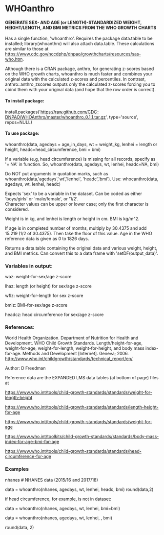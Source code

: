 # WHOanthro

#### GENERATE SEX- AND AGE (or LENGTH)-STANDARDIZED WEIGHT, HEIGHT/LENGTH, AND BMI METRICS FROM THE WHO GROWTH CHARTS

Has a single function, 'whoanthro'.  Requires the package data.table to be installed; library(whoanthro) will also attach data.table.  These calculations are similar to those at https://www.cdc.gov/nccdphp/dnpao/growthcharts/resources/sas-who.htm.  

Although there is a CRAN package, anthro, for generating z-scores based on the WHO growth charts, whoanthro is much faster and combines your original data with the calculated z-scores and percentiles.  In contrast, anthro::anthro_zscores outputs only the calculated z-scores forcing you to cbind them with your original data (and hope that the row order is correct).

#### To install package:

install.packages('https://raw.github.com/CDC-DNPAO/WHOAnthro/master/whoanthro_0.1.1.tar.gz', type='source', repos=NULL)

#### To use package:

whoanthro(data, agedays = age_in_days, wt = weight_kg, lenhei = length or height, headc=head_circumference, bmi = bmi)

If a variable (e.g, head circumference) is missing for all records, specify as '= NA' in function.
So, whoanthro(data, agedays, wt, lenhei, headc=NA, bmi)

Do NOT put arguments in quotation marks, such as whoanthro(data,'agedays','wt','lenhei', 'headc','bmi').  Use: whocanthro(data, agedays, wt, lenhei, headc)

Expects 'sex' to be a variable in the dataset. Can be coded as either 'boys/girls' or 'male/female', or '1/2'.  
Character values can be upper or lower case; only the first character is considered.

Weight is in kg, and lenhei is length or height in cm.  BMI is kg/m^2.  

If age is in completed number of months, multiply by 30.4375 and add 15.219 (1/2 of 30.4375).  Then take the floor of this value. Age in the WHO reference data is given as 0 to 1826 days.

Returns a data.table containing the original data and various weight, height, and BMI metrics.  Can convert this to a data frame with 'setDF(output_data)'.

### Variables in output:

waz: weight-for-sex/age z-score

lhaz: length (or height) for sex/age z-score

wflz: weight-for-length for sex z-score

bmiz: BMI-for-sex/age z-score

headcz: head circumference for sex/age z-score

### References:
World Health Organization. Department of Nutrition for Health and Development. WHO Child Growth Standards. Length/height-for-age, weight-for-age, weight-for-length, weight-for-height, and body mass index-for-age. Methods and Development [Internet]. Geneva; 2006.  
http://www.who.int/childgrowth/standards/technical_report/en/

Author: D Freedman

Reference data are the EXPANDED LMS data tables (at bottom of page) files at

https://www.who.int/tools/child-growth-standards/standards/weight-for-length-height

https://www.who.int/tools/child-growth-standards/standards/length-height-for-age

https://www.who.int/tools/child-growth-standards/standards/weight-for-age

https://www.who.int/toolkits/child-growth-standards/standards/body-mass-index-for-age-bmi-for-age

https://www.who.int/tools/child-growth-standards/standards/head-circumference-for-age


### Examples

nhanes   # NHANES data (2015/16 and 2017/18)

data = whoanthro(nhanes, agedays, wt, lenhei, headc, bmi)
round(data,2)

if head circumference, for example, is not in dataset:

data = whoanthro(nhanes, agedays, wt, lenhei, bmi=bmi)

data = whoanthro(nhanes, agedays, wt, lenhei, , bmi)

round(data, 2)
